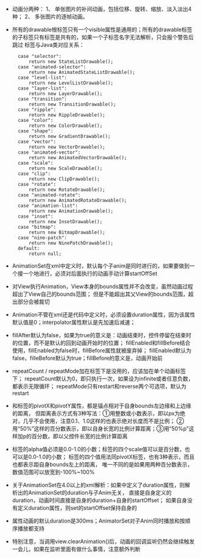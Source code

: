 - 动画分两种：
    1、	单张图片的补间动画，包括位移、旋转、缩放、淡入淡出4种；
    2、	多张图片的逐帧动画。
- 所有的drawable根标签只有一个visible属性是通用的；所有的drawable标签的子标签只有<padding>标签是共有的，如果一个子标签名字无法解析，只会报个警告后跳过
    标签与Java类对应关系：
		
        case "selector":
            return new StateListDrawable();
        case "animated-selector":
            return new AnimatedStateListDrawable();
        case "level-list":
            return new LevelListDrawable();
        case "layer-list":
            return new LayerDrawable();
        case "transition":
            return new TransitionDrawable();
        case "ripple":
            return new RippleDrawable();
        case "color":
            return new ColorDrawable();
        case "shape":
            return new GradientDrawable();
        case "vector":
            return new VectorDrawable();
        case "animated-vector":
            return new AnimatedVectorDrawable();
        case "scale":
            return new ScaleDrawable();
        case "clip":
            return new ClipDrawable();
        case "rotate":
            return new RotateDrawable();
        case "animated-rotate":
            return new AnimatedRotateDrawable();
        case "animation-list":
            return new AnimationDrawable();
        case "inset":
            return new InsetDrawable();
        case "bitmap":
            return new BitmapDrawable();
        case "nine-patch":
            return new NinePatchDrawable();
        default:
            return null;
            
- AnimationSet在xml中定义时，默认每个子anim是同时进行的，如果要做到一个接一个地进行，必须对后面执行的动画手动计算startOffSet
- 对View执行Animation，View本身的bounds属性并不会改变，虽然动画过程超出了View自己的bounds范围；
    但是不能超出其父View的bounds范围，超出部分会被裁切
- Animation不管在xml还是代码中定义时，必须设置duration属性，因为该属性默认值是0；interpolator属性默认是先加速后减速；
- fillAfter默认为false，如果为true的意义是：动画结束时，控件停留在结束时的位置，而不是默认的回到动画开始时的位置；
    fillEnabled和fillBefore结合使用，fillEnabled为false时，fillBefore属性就被废弃掉；
    fillEnabled默认为false，filleBefore默认为true；fillBefore的意义是，动画开始前
- repeatCount / repeatMode加在<set>标签下是没用的，应该加在单个动画标签下；
    repeatCount默认为0，即只执行一次，如果设为infinite或者任意负数，都表示无限循环；
    repeatMode只有restart和reverse两个可选项，默认为restart
- <scale>和<rotate>标签的pivotX和pivotY属性，都是锚点相对于自身bounds左边缘和上边缘的距离，
    但距离表示方式有3种写法：①用整数或小数表示，即以px为绝对，几乎不会使用，注意0.1、1.0这样的也表示绝对长度而不是比例；
    ②用“50%”这样的百分数表示，即以自身长宽的比例计算距离；③用“50%p”这样加p的百分数，即以父控件长宽的比例计算距离
- <alpha>标签的alpha值必须是0.0-1.0的小数；<scale>标签的四个scale值可以是百分数，也可以是0.0-1.0的小数；
    <translate>标签的四个值用法同pivotX标签，也有3种表示，而且也都表示距自身bounds左上的距离，
    唯一不同的是如果用两种百分数表示，数值范围可以放宽到-100%~100%
- 关于AnimationSet在4.0以上的xml解析：如果<set>中定义了duration属性，则解析出的AnimationSet的duration与子Anim无关，
    直接是自身定义的duration，动画时间直接是自身的duration+自身的startOffset；
    如果自身没有定义duration属性，则set的startOffset保持自身的
- 属性动画的默认duration是300ms；AnimatorSet对子Anim同时播放和按顺序播放都支持
- 特别注意，当调用view.clearAnimation()后，动画的回调监听仍然会继续触发一会儿，如果在监听里面有做什么事情，注意额外判断